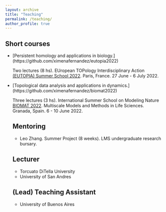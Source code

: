 ```yaml
---
layout: archive
title: "Teaching"
permalink: /teaching/
author_profile: true
---
```


<!--
{% include base_path %}

{% for post in site.teaching reversed %}
  {% include archive-single.html %}
{% endfor %}
-->

## Short courses

<ul>
<li>[Persistent homology and applications in biology.](https://github.com/ximenafernandez/eutopia2022) 

Two lectures (8 hs). 
EUropean TOPology Interdisciplinary Action [(EUTOPIA) Summer School 2022](https://eutopia.unitn.eu/eutopia-summer-school-program/).
Paris, France. 27 June - 6 July 2022.
</li>


<li>
[Topological data analysis and applications in dynamics.](https://github.com/ximenafernandez/biomat2022) 

Three lectures (3 hs).
International Summer School on Modeling Nature [BIOMAT 2022](https://www.modelingnature.org/international-phd-school-2022).
Multiscale Models and Methods in Life Sciences. Granada, Spain. 6 - 10 June 2022.
</li>




## Mentoring

* Leo Zhang. Summer Project (8 weeks). LMS undergraduate research bursary.


## Lecturer

* Torcuato DiTella University
* University of San Andres

## (Lead) Teaching Assistant
* University of Buenos Aires

